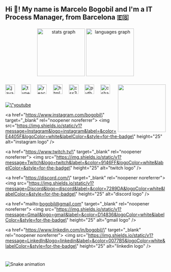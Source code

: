 <h2 align="left">Hi 👋! My name is Marcelo Bogobil and I'm a IT Process Manager, from Barcelona 🇪🇸</h2>

###

<div align="center">
  <img src="https://github-readme-stats.vercel.app/api?username=maurodesouza&hide_title=false&hide_rank=false&show_icons=true&include_all_commits=true&count_private=true&disable_animations=false&theme=dracula&locale=en&hide_border=false" height="150" alt="stats graph"  />
  <img src="https://github-readme-stats.vercel.app/api/top-langs?username=maurodesouza&locale=en&hide_title=false&layout=compact&card_width=320&langs_count=5&theme=dracula&hide_border=false" height="150" alt="languages graph"  />
</div>

###

<img align="right" height="150" src="https://media4.giphy.com/media/v1.Y2lkPTc5MGI3NjExMmpsZXN5NDh1OGp1MGR4cXJsNXR3eDRjMmthbnB2dHJta2Zib3hhayZlcD12MV9pbnRlcm5hbF9naWZfYnlfaWQmY3Q9Zw/bGgsc5mWoryfgKBx1u/giphy.gif"  />

###

<div align="left">
  <img src="https://cdn.jsdelivr.net/gh/devicons/devicon/icons/javascript/javascript-original.svg" height="30" alt="javascript logo"  />
  <img width="12" />
  <img src="https://cdn.jsdelivr.net/gh/devicons/devicon/icons/typescript/typescript-original.svg" height="30" alt="typescript logo"  />
  <img width="12" />
  <img src="https://cdn.jsdelivr.net/gh/devicons/devicon/icons/react/react-original.svg" height="30" alt="react logo"  />
  <img width="12" />
  <img src="https://cdn.jsdelivr.net/gh/devicons/devicon/icons/html5/html5-original.svg" height="30" alt="html5 logo"  />
  <img width="12" />
  <img src="https://cdn.jsdelivr.net/gh/devicons/devicon/icons/css3/css3-original.svg" height="30" alt="css3 logo"  />
  <img width="12" />
  <img src="https://cdn.jsdelivr.net/gh/devicons/devicon/icons/python/python-original.svg" height="30" alt="python logo"  />
  <img width="12" />
  <img src="https://cdn.jsdelivr.net/gh/devicons/devicon/icons/csharp/csharp-original.svg" height="30" alt="csharp logo"  />
</div>

###

<div align=\"left\">
  <a href=\"https://www.youtube.com/\" target=\"_blank\" rel=\"noopener noreferrer\">
    <img src=\"https://img.shields.io/static/v1?message=Youtube&logo=youtube&label=&color=FF0000&logoColor=white&labelColor=&style=for-the-badge\" height=\"25\" alt=\"youtube logo\"  />
  </a>

  <a href=\"https://www.instagram.com/bogobil\" target=\"_blank\" rel=\"noopener noreferrer\">
    <img src=\"https://img.shields.io/static/v1?message=Instagram&logo=instagram&label=&color=E4405F&logoColor=white&labelColor=&style=for-the-badge\" height=\"25\" alt=\"instagram logo\"  />
  </a>

  <a href=\"https://www.twitch.tv/\" target=\"_blank\" rel=\"noopener noreferrer\">
    <img src=\"https://img.shields.io/static/v1?message=Twitch&logo=twitch&label=&color=9146FF&logoColor=white&labelColor=&style=for-the-badge\" height=\"25\" alt=\"twitch logo\"  />
  </a>

  <a href=\"https://discord.com/\" target=\"_blank\" rel=\"noopener noreferrer\">
    <img src=\"https://img.shields.io/static/v1?message=Discord&logo=discord&label=&color=7289DA&logoColor=white&labelColor=&style=for-the-badge\" height=\"25\" alt=\"discord logo\"  />
  </a>

  <a href=\"mailto:bogobil@gmail.com\" target=\"_blank\" rel=\"noopener noreferrer\">
    <img src=\"https://img.shields.io/static/v1?message=Gmail&logo=gmail&label=&color=D14836&logoColor=white&labelColor=&style=for-the-badge\" height=\"25\" alt=\"gmail logo\"  />
  </a>

  <a href=\"https://www.linkedin.com/in/bogobil/\" target=\"_blank\" rel=\"noopener noreferrer\">
    <img src=\"https://img.shields.io/static/v1?message=LinkedIn&logo=linkedin&label=&color=0077B5&logoColor=white&labelColor=&style=for-the-badge\" height=\"25\" alt=\"linkedin logo\"  />
  </a>
</div>



###

<br clear="both">

<img src="https://raw.githubusercontent.com/maurodesouza/maurodesouza/output/snake.svg" alt="Snake animation" />

###
